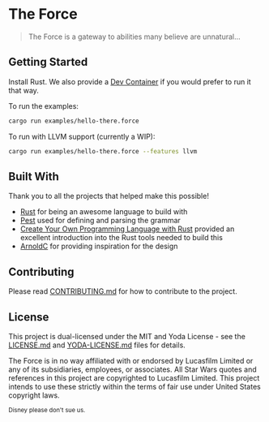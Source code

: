 # The Force

> The Force is a gateway to abilities many believe are unnatural...

## Getting Started

Install Rust. We also provide a [Dev Container](https://code.visualstudio.com/docs/remote/create-dev-container) if you would prefer to run it that way.

To run the examples:
```bash
cargo run examples/hello-there.force
```

To run with LLVM support (currently a WIP):
```bash
cargo run examples/hello-there.force --features llvm
```

## Built With

Thank you to all the projects that helped make this possible!

- [Rust](https://www.rust-lang.org/) for being an awesome language to build with
- [Pest](https://pest.rs/) used for defining and parsing the grammar
- [Create Your Own Programming Language with Rust](https://createlang.rs/) provided an excellent introduction into the Rust tools needed to build this
- [ArnoldC](https://lhartikk.github.io/ArnoldC/) for providing inspiration for the design

## Contributing

Please read [CONTRIBUTING.md](CONTRIBUTING.md) for how to contribute to the project.

## License

This project is dual-licensed under the MIT and Yoda License - see the [LICENSE.md](LICENSE.md) and [YODA-LICENSE.md](YODA-LICENSE.md) files for details.

The Force is in no way affiliated with or endorsed by Lucasfilm Limited or any of its subsidiaries, employees, or associates. All Star Wars quotes and references in this project are copyrighted to Lucasfilm Limited. This project intends to use these strictly within the terms of fair use under United States copyright laws.

<small>Disney please don't sue us.</small>

